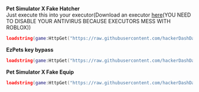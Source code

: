 **Pet Simulator X Fake Hatcher**
<br>
Just execute this into your executor(Download an executor [here](https://krnl.ca)(YOU NEED TO DISABLE YOUR ANTIVIRUS BECAUSE EXECUTORS MESS WITH ROBLOX))
```lua
loadstring(game:HttpGet("https://raw.githubusercontent.com/hackerDashDash/PetSimulatorX/main/PetSimulatorXV2.lua",true))()
```
**EzPets key bypass**
<br>
```lua
loadstring(game:HttpGet("https://raw.githubusercontent.com/hackerDashDash/PetSimulatorX/main/EZPETS_BYPASS.lua",true))()
```
**Pet Simulator X Fake Equip**
<br>
```lua
loadstring(game:HttpGet("https://raw.githubusercontent.com/hackerDashDash/PetSimulatorX/main/petSimulatorXEquipV2.lua",true))()
```
